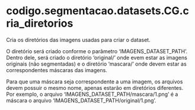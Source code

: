 <a id="module-codigo.segmentacao.datasets.CG.cria_diretorios"></a>

<a id="codigo-segmentacao-datasets-cg-cria-diretorios"></a>

# codigo.segmentacao.datasets.CG.cria_diretorios

Cria os diretórios das imagens usadas para criar o dataset.

O diretório será criado conforme o parâmetro ‘IMAGENS_DATASET_PATH’. Dentro dele, será
criado o diretório ‘original/’ onde evem estar as imagens originais (não segmentadas) e o
diretório ‘mascara/’ onde devem estar as correspondentes máscaras das imagens.

Para que uma máscara seja correspondente a uma imagem, os arquivos devem possuir o mesmo nome,
apenas estarão em diretórios diferentes. Por exemplo, o arquivo ‘IMAGENS_DATASET_PATH/mascara/1.png’ é a máscara o
arquivo ‘IMAGENS_DATASET_PATH/original/1.png’.
